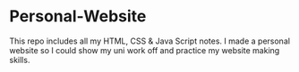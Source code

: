 # Personal-Website
This repo includes all my HTML, CSS &amp; Java Script notes. I made a personal website so I could show my uni work off and practice my website making skills.
